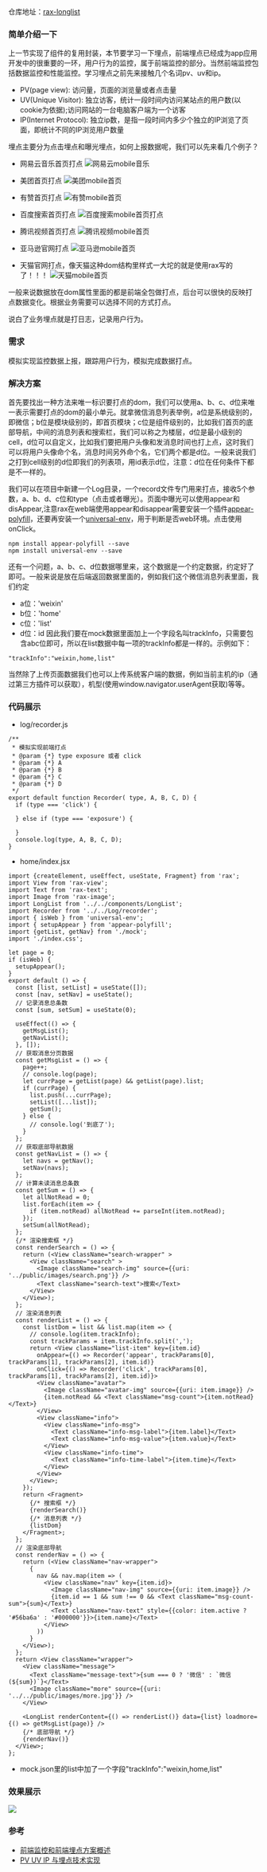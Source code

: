 仓库地址：[rax-longlist](https://github.com/XingGuoZM/native-module/tree/master/rax-longlist)  
### 简单介绍一下  
上一节实现了组件的复用封装，本节要学习一下埋点，前端埋点已经成为app应用开发中的很重要的一环，用户行为的监控，属于前端监控的部分。当然前端监控包括数据监控和性能监控。学习埋点之前先来接触几个名词pv、uv和ip。
- PV(page view): 访问量，页面的浏览量或者点击量
- UV(Unique Visitor): 独立访客，统计一段时间内访问某站点的用户数(以cookie为依据);访问网站的一台电脑客户端为一个访客
- IP(Internet Protocol): 独立ip数，是指一段时间内多少个独立的IP浏览了页面，即统计不同的IP浏览用户数量

埋点主要分为点击埋点和曝光埋点，如何上报数据呢，我们可以先来看几个例子？

- 网易云音乐首页打点
![网易云mobile音乐](https://img2020.cnblogs.com/blog/1347757/202008/1347757-20200816202239536-90226358.png)

- 美团首页打点
![美团mobile首页](https://img2020.cnblogs.com/blog/1347757/202008/1347757-20200816202431424-270400925.png)

- 有赞首页打点
![有赞mobile首页](https://img2020.cnblogs.com/blog/1347757/202008/1347757-20200816202522948-2061365743.png)

- 百度搜索首页打点
![百度搜索mobile首页打点](https://img2020.cnblogs.com/blog/1347757/202008/1347757-20200816202037574-648472434.png)

- 腾讯视频首页打点
![腾讯视频mobile首页](https://img2020.cnblogs.com/blog/1347757/202008/1347757-20200816202857633-1518123333.png)

- 亚马逊官网打点
![亚马逊mobile首页](https://img2020.cnblogs.com/blog/1347757/202008/1347757-20200816204000380-1371269724.png)  

- 天猫官网打点，像天猫这种dom结构里样式一大坨的就是使用rax写的了！！！
![天猫mobile首页](https://img2020.cnblogs.com/blog/1347757/202008/1347757-20200816204304032-1050196218.png)

一般来说数据放在dom属性里面的都是前端全包做打点，后台可以很快的反映打点数据变化。根据业务需要可以选择不同的方式打点。


说白了业务埋点就是打日志，记录用户行为。
### 需求  
 模拟实现监控数据上报，跟踪用户行为，模拟完成数据打点。

### 解决方案  
首先要找出一种方法来唯一标识要打点的dom，我们可以使用a、b、c、d位来唯一表示需要打点的dom的最小单元。就拿微信消息列表举例，a位是系统级别的，即微信；b位是模块级别的，即首页模块；c位是组件级别的，比如我们首页的底部导航，中间的消息列表和搜索栏，我们可以称之为楼层，d位是最小级别的cell，d位可以自定义，比如我们要把用户头像和发消息时间也打上点，这时我们可以将用户头像命个名，消息时间另外命个名，它们两个都是d位。一般来说我们之打到cell级别的d位即我们的列表项，用id表示d位，注意：d位在任何条件下都是不一样的。

我们可以在项目中新建一个Log目录，一个record文件专门用来打点，接收5个参数，a、b、d、c位和type（点击或者曝光）。页面中曝光可以使用appear和disAppear,注意rax在web端使用appear和disappear需要安装一个插件[appear-polyfill](https://www.npmjs.com/package/appear-polyfill)，还要再安装一个[universal-env](https://www.npmjs.com/package/universal-env)，用于判断是否web环境。点击使用onClick。

```
npm install appear-polyfill --save
npm install universal-env --save
```

还有一个问题，a、b、c、d位数据哪里来，这个数据是一个约定数据，约定好了即可。一般来说是放在后端返回数据里面的，例如我们这个微信消息列表里面，我们约定
- a位：'weixin'
- b位：'home'
- c位：'list'
- d位：id
因此我们要在mock数据里面加上一个字段名叫trackInfo，只需要包含abc位即可，所以在list数据中每一项的trackInfo都是一样的。示例如下：
```
"trackInfo":"weixin,home,list"
```

当然除了上传页面数据我们也可以上传系统客户端的数据，例如当前主机的ip（通过第三方插件可以获取），机型(使用window.navigator.userAgent获取)等等。

### 代码展示  
- log/recorder.js
```
/**
 * 模拟实现前端打点
 * @param {*} type exposure 或者 click
 * @param {*} A
 * @param {*} B
 * @param {*} C
 * @param {*} D
 */
export default function Recorder( type, A, B, C, D) {
  if (type === 'click') {

  } else if (type === 'exposure') {

  }
  console.log(type, A, B, C, D);
}
```
- home/index.jsx
```
import {createElement, useEffect, useState, Fragment} from 'rax';
import View from 'rax-view';
import Text from 'rax-text';
import Image from 'rax-image';
import LongList from '../../components/LongList';
import Recorder from '../../Log/recorder';
import { isWeb } from 'universal-env';
import { setupAppear } from 'appear-polyfill';
import {getList, getNav} from './mock';
import './index.css';

let page = 0;
if (isWeb) {
  setupAppear();
}
export default () => {
  const [list, setList] = useState([]);
  const [nav, setNav] = useState();
  // 记录消息总条数
  const [sum, setSum] = useState(0);

  useEffect(() => {
    getMsgList();
    getNavList();
  }, []);
  // 获取消息分页数据
  const getMsgList = () => {
    page++;
    // console.log(page);
    let currPage = getList(page) && getList(page).list;
    if (currPage) {
      list.push(...currPage);
      setList([...list]);
      getSum();
    } else {
      // console.log('到底了');
    }
  };
  // 获取底部导航数据
  const getNavList = () => {
    let navs = getNav();
    setNav(navs);
  };
  // 计算未读消息总条数
  const getSum = () => {
    let allNotRead = 0;
    list.forEach(item => {
      if (item.notRead) allNotRead += parseInt(item.notRead);
    });
    setSum(allNotRead);
  };
  {/* 渲染搜索框 */}
  const renderSearch = () => {
    return (<View className="search-wrapper" >
      <View className="search" >
        <Image className="search-img" source={{uri: '../public/images/search.png'}} />
        <Text className="search-text">搜索</Text>
      </View>
    </View>);
  };
  // 渲染消息列表
  const renderList = () => {
    const listDom = list && list.map(item => {
      // console.log(item.trackInfo);
      const trackParams = item.trackInfo.split(',');
      return <View className="list-item" key={item.id}
        onAppear={() => Recorder('appear', trackParams[0], trackParams[1], trackParams[2], item.id)}
        onClick={() => Recorder('click', trackParams[0], trackParams[1], trackParams[2], item.id)}>
        <View className="avatar">
          <Image className="avatar-img" source={{uri: item.image}} />
          {item.notRead && <Text className="msg-count">{item.notRead}</Text>}
        </View>
        <View className="info">
          <View className="info-msg">
            <Text className="info-msg-label">{item.label}</Text>
            <Text className="info-msg-value">{item.value}</Text>
          </View>
          <View className="info-time">
            <Text className="info-time-label">{item.time}</Text>
          </View>
        </View>
      </View>;
    });
    return <Fragment>
      {/* 搜索框 */}
      {renderSearch()}
      {/* 消息列表 */}
      {listDom}
    </Fragment>;
  };
  // 渲染底部导航
  const renderNav = () => {
    return (<View className="nav-wrapper">
      {
        nav && nav.map(item => (
          <View className="nav" key={item.id}>
            <Image className="nav-img" source={{uri: item.image}} />
            {item.id == 1 && sum !== 0 && <Text className="msg-count-sum">{sum}</Text>}
            <Text className="nav-text" style={{color: item.active ? '#56ba6a' : '#000000'}}>{item.name}</Text>
          </View>
        ))
      }
    </View>);
  };
  return <View className="wrapper">
    <View className="message">
      <Text className="message-text">{sum === 0 ? '微信' : `微信(${sum})`}</Text>
      <Image className="more" source={{uri: '../../public/images/more.jpg'}} />
    </View>

    <LongList renderContent={() => renderList()} data={list} loadmore={() => getMsgList(page)} />
    {/* 底部导航 */}
    {renderNav()}
  </View>;
};
```
- mock.json里的list中加了一个字段"trackInfo":"weixin,home,list"

### 效果展示  

![](https://img2020.cnblogs.com/blog/1347757/202008/1347757-20200816214943788-2012272972.png)


### 参考  
- [前端监控和前端埋点方案概述](https://www.jianshu.com/p/a1c7a8c3f07a)  
- [PV UV IP 与埋点技术实现](https://juejin.im/post/6844903955642728456)  


